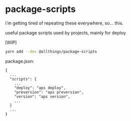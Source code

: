 # package-scripts

i'm getting tired of repeating these everywhere, so... this.

useful package scripts used by projects, mainly for deploy

[WIP]


```sh
yarn add --dev @allthings/package-scripts
```

package.json:

```
{
  ...
  "scripts": {
    ...
    "deploy": "aps deploy",
    "preversion": "aps preversion",
    "version": "aps version",
    ...
  }  
  ...
}
```
